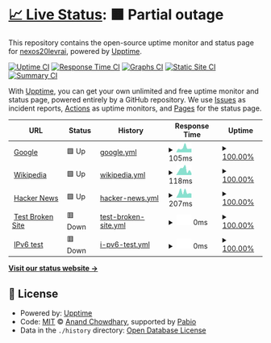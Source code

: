 # [📈 Live Status](https://https://nexos20levrai.github.io/upptime): <!--live status--> **🟧 Partial outage**

This repository contains the open-source uptime monitor and status page for [nexos20levrai](https://https://nexos20levrai.github.io/upptime), powered by [Upptime](https://github.com/upptime/upptime).

[![Uptime CI](https://github.com/nexos20levrai/Upptime/workflows/Uptime%20CI/badge.svg)](https://github.com/nexos20levrai/Upptime/actions?query=workflow%3A%22Uptime+CI%22)
[![Response Time CI](https://github.com/nexos20levrai/Upptime/workflows/Response%20Time%20CI/badge.svg)](https://github.com/nexos20levrai/Upptime/actions?query=workflow%3A%22Response+Time+CI%22)
[![Graphs CI](https://github.com/nexos20levrai/Upptime/workflows/Graphs%20CI/badge.svg)](https://github.com/nexos20levrai/Upptime/actions?query=workflow%3A%22Graphs+CI%22)
[![Static Site CI](https://github.com/nexos20levrai/Upptime/workflows/Static%20Site%20CI/badge.svg)](https://github.com/nexos20levrai/Upptime/actions?query=workflow%3A%22Static+Site+CI%22)
[![Summary CI](https://github.com/nexos20levrai/Upptime/workflows/Summary%20CI/badge.svg)](https://github.com/nexos20levrai/Upptime/actions?query=workflow%3A%22Summary+CI%22)

With [Upptime](https://upptime.js.org), you can get your own unlimited and free uptime monitor and status page, powered entirely by a GitHub repository. We use [Issues](https://github.com/nexos20levrai/Upptime/issues) as incident reports, [Actions](https://github.com/nexos20levrai/Upptime/actions) as uptime monitors, and [Pages](https://https://nexos20levrai.github.io/upptime) for the status page.

<!--start: status pages-->
<!-- This summary is generated by Upptime (https://github.com/upptime/upptime) -->
<!-- Do not edit this manually, your changes will be overwritten -->
<!-- prettier-ignore -->
| URL | Status | History | Response Time | Uptime |
| --- | ------ | ------- | ------------- | ------ |
| <img alt="" src="https://icons.duckduckgo.com/ip3/www.google.com.ico" height="13"> [Google](https://www.google.com) | 🟩 Up | [google.yml](https://github.com/nexos20levrai/Upptime/commits/HEAD/history/google.yml) | <details><summary><img alt="Response time graph" src="./graphs/google/response-time-week.png" height="20"> 105ms</summary><br><a href="https://nexos20levrai.github.io/Upptime/history/google"><img alt="Response time 120" src="https://img.shields.io/endpoint?url=https%3A%2F%2Fraw.githubusercontent.com%2Fnexos20levrai%2FUpptime%2FHEAD%2Fapi%2Fgoogle%2Fresponse-time.json"></a><br><a href="https://nexos20levrai.github.io/Upptime/history/google"><img alt="24-hour response time 84" src="https://img.shields.io/endpoint?url=https%3A%2F%2Fraw.githubusercontent.com%2Fnexos20levrai%2FUpptime%2FHEAD%2Fapi%2Fgoogle%2Fresponse-time-day.json"></a><br><a href="https://nexos20levrai.github.io/Upptime/history/google"><img alt="7-day response time 105" src="https://img.shields.io/endpoint?url=https%3A%2F%2Fraw.githubusercontent.com%2Fnexos20levrai%2FUpptime%2FHEAD%2Fapi%2Fgoogle%2Fresponse-time-week.json"></a><br><a href="https://nexos20levrai.github.io/Upptime/history/google"><img alt="30-day response time 105" src="https://img.shields.io/endpoint?url=https%3A%2F%2Fraw.githubusercontent.com%2Fnexos20levrai%2FUpptime%2FHEAD%2Fapi%2Fgoogle%2Fresponse-time-month.json"></a><br><a href="https://nexos20levrai.github.io/Upptime/history/google"><img alt="1-year response time 120" src="https://img.shields.io/endpoint?url=https%3A%2F%2Fraw.githubusercontent.com%2Fnexos20levrai%2FUpptime%2FHEAD%2Fapi%2Fgoogle%2Fresponse-time-year.json"></a></details> | <details><summary><a href="https://nexos20levrai.github.io/Upptime/history/google">100.00%</a></summary><a href="https://nexos20levrai.github.io/Upptime/history/google"><img alt="All-time uptime 100.00%" src="https://img.shields.io/endpoint?url=https%3A%2F%2Fraw.githubusercontent.com%2Fnexos20levrai%2FUpptime%2FHEAD%2Fapi%2Fgoogle%2Fuptime.json"></a><br><a href="https://nexos20levrai.github.io/Upptime/history/google"><img alt="24-hour uptime 100.00%" src="https://img.shields.io/endpoint?url=https%3A%2F%2Fraw.githubusercontent.com%2Fnexos20levrai%2FUpptime%2FHEAD%2Fapi%2Fgoogle%2Fuptime-day.json"></a><br><a href="https://nexos20levrai.github.io/Upptime/history/google"><img alt="7-day uptime 100.00%" src="https://img.shields.io/endpoint?url=https%3A%2F%2Fraw.githubusercontent.com%2Fnexos20levrai%2FUpptime%2FHEAD%2Fapi%2Fgoogle%2Fuptime-week.json"></a><br><a href="https://nexos20levrai.github.io/Upptime/history/google"><img alt="30-day uptime 100.00%" src="https://img.shields.io/endpoint?url=https%3A%2F%2Fraw.githubusercontent.com%2Fnexos20levrai%2FUpptime%2FHEAD%2Fapi%2Fgoogle%2Fuptime-month.json"></a><br><a href="https://nexos20levrai.github.io/Upptime/history/google"><img alt="1-year uptime 100.00%" src="https://img.shields.io/endpoint?url=https%3A%2F%2Fraw.githubusercontent.com%2Fnexos20levrai%2FUpptime%2FHEAD%2Fapi%2Fgoogle%2Fuptime-year.json"></a></details>
| <img alt="" src="https://icons.duckduckgo.com/ip3/en.wikipedia.org.ico" height="13"> [Wikipedia](https://en.wikipedia.org) | 🟩 Up | [wikipedia.yml](https://github.com/nexos20levrai/Upptime/commits/HEAD/history/wikipedia.yml) | <details><summary><img alt="Response time graph" src="./graphs/wikipedia/response-time-week.png" height="20"> 118ms</summary><br><a href="https://nexos20levrai.github.io/Upptime/history/wikipedia"><img alt="Response time 239" src="https://img.shields.io/endpoint?url=https%3A%2F%2Fraw.githubusercontent.com%2Fnexos20levrai%2FUpptime%2FHEAD%2Fapi%2Fwikipedia%2Fresponse-time.json"></a><br><a href="https://nexos20levrai.github.io/Upptime/history/wikipedia"><img alt="24-hour response time 42" src="https://img.shields.io/endpoint?url=https%3A%2F%2Fraw.githubusercontent.com%2Fnexos20levrai%2FUpptime%2FHEAD%2Fapi%2Fwikipedia%2Fresponse-time-day.json"></a><br><a href="https://nexos20levrai.github.io/Upptime/history/wikipedia"><img alt="7-day response time 118" src="https://img.shields.io/endpoint?url=https%3A%2F%2Fraw.githubusercontent.com%2Fnexos20levrai%2FUpptime%2FHEAD%2Fapi%2Fwikipedia%2Fresponse-time-week.json"></a><br><a href="https://nexos20levrai.github.io/Upptime/history/wikipedia"><img alt="30-day response time 224" src="https://img.shields.io/endpoint?url=https%3A%2F%2Fraw.githubusercontent.com%2Fnexos20levrai%2FUpptime%2FHEAD%2Fapi%2Fwikipedia%2Fresponse-time-month.json"></a><br><a href="https://nexos20levrai.github.io/Upptime/history/wikipedia"><img alt="1-year response time 239" src="https://img.shields.io/endpoint?url=https%3A%2F%2Fraw.githubusercontent.com%2Fnexos20levrai%2FUpptime%2FHEAD%2Fapi%2Fwikipedia%2Fresponse-time-year.json"></a></details> | <details><summary><a href="https://nexos20levrai.github.io/Upptime/history/wikipedia">100.00%</a></summary><a href="https://nexos20levrai.github.io/Upptime/history/wikipedia"><img alt="All-time uptime 100.00%" src="https://img.shields.io/endpoint?url=https%3A%2F%2Fraw.githubusercontent.com%2Fnexos20levrai%2FUpptime%2FHEAD%2Fapi%2Fwikipedia%2Fuptime.json"></a><br><a href="https://nexos20levrai.github.io/Upptime/history/wikipedia"><img alt="24-hour uptime 100.00%" src="https://img.shields.io/endpoint?url=https%3A%2F%2Fraw.githubusercontent.com%2Fnexos20levrai%2FUpptime%2FHEAD%2Fapi%2Fwikipedia%2Fuptime-day.json"></a><br><a href="https://nexos20levrai.github.io/Upptime/history/wikipedia"><img alt="7-day uptime 100.00%" src="https://img.shields.io/endpoint?url=https%3A%2F%2Fraw.githubusercontent.com%2Fnexos20levrai%2FUpptime%2FHEAD%2Fapi%2Fwikipedia%2Fuptime-week.json"></a><br><a href="https://nexos20levrai.github.io/Upptime/history/wikipedia"><img alt="30-day uptime 100.00%" src="https://img.shields.io/endpoint?url=https%3A%2F%2Fraw.githubusercontent.com%2Fnexos20levrai%2FUpptime%2FHEAD%2Fapi%2Fwikipedia%2Fuptime-month.json"></a><br><a href="https://nexos20levrai.github.io/Upptime/history/wikipedia"><img alt="1-year uptime 100.00%" src="https://img.shields.io/endpoint?url=https%3A%2F%2Fraw.githubusercontent.com%2Fnexos20levrai%2FUpptime%2FHEAD%2Fapi%2Fwikipedia%2Fuptime-year.json"></a></details>
| <img alt="" src="https://icons.duckduckgo.com/ip3/news.ycombinator.com.ico" height="13"> [Hacker News](https://news.ycombinator.com) | 🟩 Up | [hacker-news.yml](https://github.com/nexos20levrai/Upptime/commits/HEAD/history/hacker-news.yml) | <details><summary><img alt="Response time graph" src="./graphs/hacker-news/response-time-week.png" height="20"> 207ms</summary><br><a href="https://nexos20levrai.github.io/Upptime/history/hacker-news"><img alt="Response time 333" src="https://img.shields.io/endpoint?url=https%3A%2F%2Fraw.githubusercontent.com%2Fnexos20levrai%2FUpptime%2FHEAD%2Fapi%2Fhacker-news%2Fresponse-time.json"></a><br><a href="https://nexos20levrai.github.io/Upptime/history/hacker-news"><img alt="24-hour response time 122" src="https://img.shields.io/endpoint?url=https%3A%2F%2Fraw.githubusercontent.com%2Fnexos20levrai%2FUpptime%2FHEAD%2Fapi%2Fhacker-news%2Fresponse-time-day.json"></a><br><a href="https://nexos20levrai.github.io/Upptime/history/hacker-news"><img alt="7-day response time 207" src="https://img.shields.io/endpoint?url=https%3A%2F%2Fraw.githubusercontent.com%2Fnexos20levrai%2FUpptime%2FHEAD%2Fapi%2Fhacker-news%2Fresponse-time-week.json"></a><br><a href="https://nexos20levrai.github.io/Upptime/history/hacker-news"><img alt="30-day response time 309" src="https://img.shields.io/endpoint?url=https%3A%2F%2Fraw.githubusercontent.com%2Fnexos20levrai%2FUpptime%2FHEAD%2Fapi%2Fhacker-news%2Fresponse-time-month.json"></a><br><a href="https://nexos20levrai.github.io/Upptime/history/hacker-news"><img alt="1-year response time 333" src="https://img.shields.io/endpoint?url=https%3A%2F%2Fraw.githubusercontent.com%2Fnexos20levrai%2FUpptime%2FHEAD%2Fapi%2Fhacker-news%2Fresponse-time-year.json"></a></details> | <details><summary><a href="https://nexos20levrai.github.io/Upptime/history/hacker-news">100.00%</a></summary><a href="https://nexos20levrai.github.io/Upptime/history/hacker-news"><img alt="All-time uptime 100.00%" src="https://img.shields.io/endpoint?url=https%3A%2F%2Fraw.githubusercontent.com%2Fnexos20levrai%2FUpptime%2FHEAD%2Fapi%2Fhacker-news%2Fuptime.json"></a><br><a href="https://nexos20levrai.github.io/Upptime/history/hacker-news"><img alt="24-hour uptime 100.00%" src="https://img.shields.io/endpoint?url=https%3A%2F%2Fraw.githubusercontent.com%2Fnexos20levrai%2FUpptime%2FHEAD%2Fapi%2Fhacker-news%2Fuptime-day.json"></a><br><a href="https://nexos20levrai.github.io/Upptime/history/hacker-news"><img alt="7-day uptime 100.00%" src="https://img.shields.io/endpoint?url=https%3A%2F%2Fraw.githubusercontent.com%2Fnexos20levrai%2FUpptime%2FHEAD%2Fapi%2Fhacker-news%2Fuptime-week.json"></a><br><a href="https://nexos20levrai.github.io/Upptime/history/hacker-news"><img alt="30-day uptime 100.00%" src="https://img.shields.io/endpoint?url=https%3A%2F%2Fraw.githubusercontent.com%2Fnexos20levrai%2FUpptime%2FHEAD%2Fapi%2Fhacker-news%2Fuptime-month.json"></a><br><a href="https://nexos20levrai.github.io/Upptime/history/hacker-news"><img alt="1-year uptime 100.00%" src="https://img.shields.io/endpoint?url=https%3A%2F%2Fraw.githubusercontent.com%2Fnexos20levrai%2FUpptime%2FHEAD%2Fapi%2Fhacker-news%2Fuptime-year.json"></a></details>
| <img alt="" src="https://icons.duckduckgo.com/ip3/thissitedoesnotexist.koj.co.ico" height="13"> [Test Broken Site](https://thissitedoesnotexist.koj.co) | 🟥 Down | [test-broken-site.yml](https://github.com/nexos20levrai/Upptime/commits/HEAD/history/test-broken-site.yml) | <details><summary><img alt="Response time graph" src="./graphs/test-broken-site/response-time-week.png" height="20"> 0ms</summary><br><a href="https://nexos20levrai.github.io/Upptime/history/test-broken-site"><img alt="Response time 0" src="https://img.shields.io/endpoint?url=https%3A%2F%2Fraw.githubusercontent.com%2Fnexos20levrai%2FUpptime%2FHEAD%2Fapi%2Ftest-broken-site%2Fresponse-time.json"></a><br><a href="https://nexos20levrai.github.io/Upptime/history/test-broken-site"><img alt="24-hour response time 0" src="https://img.shields.io/endpoint?url=https%3A%2F%2Fraw.githubusercontent.com%2Fnexos20levrai%2FUpptime%2FHEAD%2Fapi%2Ftest-broken-site%2Fresponse-time-day.json"></a><br><a href="https://nexos20levrai.github.io/Upptime/history/test-broken-site"><img alt="7-day response time 0" src="https://img.shields.io/endpoint?url=https%3A%2F%2Fraw.githubusercontent.com%2Fnexos20levrai%2FUpptime%2FHEAD%2Fapi%2Ftest-broken-site%2Fresponse-time-week.json"></a><br><a href="https://nexos20levrai.github.io/Upptime/history/test-broken-site"><img alt="30-day response time 0" src="https://img.shields.io/endpoint?url=https%3A%2F%2Fraw.githubusercontent.com%2Fnexos20levrai%2FUpptime%2FHEAD%2Fapi%2Ftest-broken-site%2Fresponse-time-month.json"></a><br><a href="https://nexos20levrai.github.io/Upptime/history/test-broken-site"><img alt="1-year response time 0" src="https://img.shields.io/endpoint?url=https%3A%2F%2Fraw.githubusercontent.com%2Fnexos20levrai%2FUpptime%2FHEAD%2Fapi%2Ftest-broken-site%2Fresponse-time-year.json"></a></details> | <details><summary><a href="https://nexos20levrai.github.io/Upptime/history/test-broken-site">100.00%</a></summary><a href="https://nexos20levrai.github.io/Upptime/history/test-broken-site"><img alt="All-time uptime 100.00%" src="https://img.shields.io/endpoint?url=https%3A%2F%2Fraw.githubusercontent.com%2Fnexos20levrai%2FUpptime%2FHEAD%2Fapi%2Ftest-broken-site%2Fuptime.json"></a><br><a href="https://nexos20levrai.github.io/Upptime/history/test-broken-site"><img alt="24-hour uptime 100.00%" src="https://img.shields.io/endpoint?url=https%3A%2F%2Fraw.githubusercontent.com%2Fnexos20levrai%2FUpptime%2FHEAD%2Fapi%2Ftest-broken-site%2Fuptime-day.json"></a><br><a href="https://nexos20levrai.github.io/Upptime/history/test-broken-site"><img alt="7-day uptime 100.00%" src="https://img.shields.io/endpoint?url=https%3A%2F%2Fraw.githubusercontent.com%2Fnexos20levrai%2FUpptime%2FHEAD%2Fapi%2Ftest-broken-site%2Fuptime-week.json"></a><br><a href="https://nexos20levrai.github.io/Upptime/history/test-broken-site"><img alt="30-day uptime 100.00%" src="https://img.shields.io/endpoint?url=https%3A%2F%2Fraw.githubusercontent.com%2Fnexos20levrai%2FUpptime%2FHEAD%2Fapi%2Ftest-broken-site%2Fuptime-month.json"></a><br><a href="https://nexos20levrai.github.io/Upptime/history/test-broken-site"><img alt="1-year uptime 100.00%" src="https://img.shields.io/endpoint?url=https%3A%2F%2Fraw.githubusercontent.com%2Fnexos20levrai%2FUpptime%2FHEAD%2Fapi%2Ftest-broken-site%2Fuptime-year.json"></a></details>
| <img alt="" src="https://icons.duckduckgo.com/ip3/null.ico" height="13"> [IPv6 test](forwardemail.net) | 🟥 Down | [i-pv6-test.yml](https://github.com/nexos20levrai/Upptime/commits/HEAD/history/i-pv6-test.yml) | <details><summary><img alt="Response time graph" src="./graphs/i-pv6-test/response-time-week.png" height="20"> 0ms</summary><br><a href="https://nexos20levrai.github.io/Upptime/history/i-pv6-test"><img alt="Response time 0" src="https://img.shields.io/endpoint?url=https%3A%2F%2Fraw.githubusercontent.com%2Fnexos20levrai%2FUpptime%2FHEAD%2Fapi%2Fi-pv6-test%2Fresponse-time.json"></a><br><a href="https://nexos20levrai.github.io/Upptime/history/i-pv6-test"><img alt="24-hour response time 0" src="https://img.shields.io/endpoint?url=https%3A%2F%2Fraw.githubusercontent.com%2Fnexos20levrai%2FUpptime%2FHEAD%2Fapi%2Fi-pv6-test%2Fresponse-time-day.json"></a><br><a href="https://nexos20levrai.github.io/Upptime/history/i-pv6-test"><img alt="7-day response time 0" src="https://img.shields.io/endpoint?url=https%3A%2F%2Fraw.githubusercontent.com%2Fnexos20levrai%2FUpptime%2FHEAD%2Fapi%2Fi-pv6-test%2Fresponse-time-week.json"></a><br><a href="https://nexos20levrai.github.io/Upptime/history/i-pv6-test"><img alt="30-day response time 0" src="https://img.shields.io/endpoint?url=https%3A%2F%2Fraw.githubusercontent.com%2Fnexos20levrai%2FUpptime%2FHEAD%2Fapi%2Fi-pv6-test%2Fresponse-time-month.json"></a><br><a href="https://nexos20levrai.github.io/Upptime/history/i-pv6-test"><img alt="1-year response time 0" src="https://img.shields.io/endpoint?url=https%3A%2F%2Fraw.githubusercontent.com%2Fnexos20levrai%2FUpptime%2FHEAD%2Fapi%2Fi-pv6-test%2Fresponse-time-year.json"></a></details> | <details><summary><a href="https://nexos20levrai.github.io/Upptime/history/i-pv6-test">100.00%</a></summary><a href="https://nexos20levrai.github.io/Upptime/history/i-pv6-test"><img alt="All-time uptime 100.00%" src="https://img.shields.io/endpoint?url=https%3A%2F%2Fraw.githubusercontent.com%2Fnexos20levrai%2FUpptime%2FHEAD%2Fapi%2Fi-pv6-test%2Fuptime.json"></a><br><a href="https://nexos20levrai.github.io/Upptime/history/i-pv6-test"><img alt="24-hour uptime 100.00%" src="https://img.shields.io/endpoint?url=https%3A%2F%2Fraw.githubusercontent.com%2Fnexos20levrai%2FUpptime%2FHEAD%2Fapi%2Fi-pv6-test%2Fuptime-day.json"></a><br><a href="https://nexos20levrai.github.io/Upptime/history/i-pv6-test"><img alt="7-day uptime 100.00%" src="https://img.shields.io/endpoint?url=https%3A%2F%2Fraw.githubusercontent.com%2Fnexos20levrai%2FUpptime%2FHEAD%2Fapi%2Fi-pv6-test%2Fuptime-week.json"></a><br><a href="https://nexos20levrai.github.io/Upptime/history/i-pv6-test"><img alt="30-day uptime 100.00%" src="https://img.shields.io/endpoint?url=https%3A%2F%2Fraw.githubusercontent.com%2Fnexos20levrai%2FUpptime%2FHEAD%2Fapi%2Fi-pv6-test%2Fuptime-month.json"></a><br><a href="https://nexos20levrai.github.io/Upptime/history/i-pv6-test"><img alt="1-year uptime 100.00%" src="https://img.shields.io/endpoint?url=https%3A%2F%2Fraw.githubusercontent.com%2Fnexos20levrai%2FUpptime%2FHEAD%2Fapi%2Fi-pv6-test%2Fuptime-year.json"></a></details>

<!--end: status pages-->

[**Visit our status website →**](https://https://nexos20levrai.github.io/upptime)

## 📄 License

- Powered by: [Upptime](https://github.com/upptime/upptime)
- Code: [MIT](./LICENSE) © [Anand Chowdhary](https://anandchowdhary.com), supported by [Pabio](https://pabio.com)
- Data in the `./history` directory: [Open Database License](https://opendatacommons.org/licenses/odbl/1-0/)

